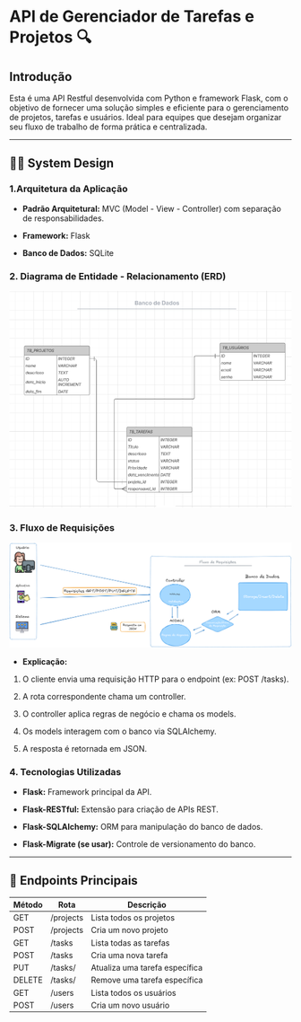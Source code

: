 # API de Gerenciador de Tarefas e Projetos 🔍

## Introdução 
Esta é uma API Restful desenvolvida com Python e framework Flask, com o objetivo de fornecer uma solução simples e eficiente para o gerenciamento de projetos, tarefas e usuários. Ideal para equipes que desejam organizar seu fluxo de trabalho de forma prática e centralizada.

---

## ✍🏼 System Design

### 1.Arquitetura da Aplicação

* **Padrão Arquitetural:** MVC (Model - View - Controller) com separação de responsabilidades.

* **Framework:** Flask

* **Banco de Dados:** SQLite

### 2. Diagrama de Entidade - Relacionamento (ERD)

![Diagrama do Banco de Dados](Diagrama%20Banco%20de%20Dados.png)

### 3. Fluxo de Requisições

![Diagrama do Banco de Dados](Fluxo%20de%20Requisições.png)

* **Explicação:**

1. O cliente envia uma requisição HTTP para o endpoint (ex: POST /tasks).

2. A rota correspondente chama um controller.

3. O controller aplica regras de negócio e chama os models.

4. Os models interagem com o banco via SQLAlchemy.

5. A resposta é retornada em JSON.

### 4. Tecnologias Utilizadas

* **Flask:** Framework principal da API.

* **Flask-RESTful:** Extensão para criação de APIs REST.

* **Flask-SQLAlchemy:** ORM para manipulação do banco de dados.

* **Flask-Migrate (se usar):** Controle de versionamento do banco.

---

## 🧰 Endpoints Principais

| Método | Rota           | Descrição                    |
|--------|----------------|------------------------------|
| GET    | /projects      | Lista todos os projetos      |
| POST   | /projects      | Cria um novo projeto         |
| GET    | /tasks         | Lista todas as tarefas       |
| POST   | /tasks         | Cria uma nova tarefa         |
| PUT    | /tasks/<id>    | Atualiza uma tarefa específica |
| DELETE | /tasks/<id>    | Remove uma tarefa específica |
| GET    | /users         | Lista todos os usuários      |
| POST   | /users         | Cria um novo usuário         |

